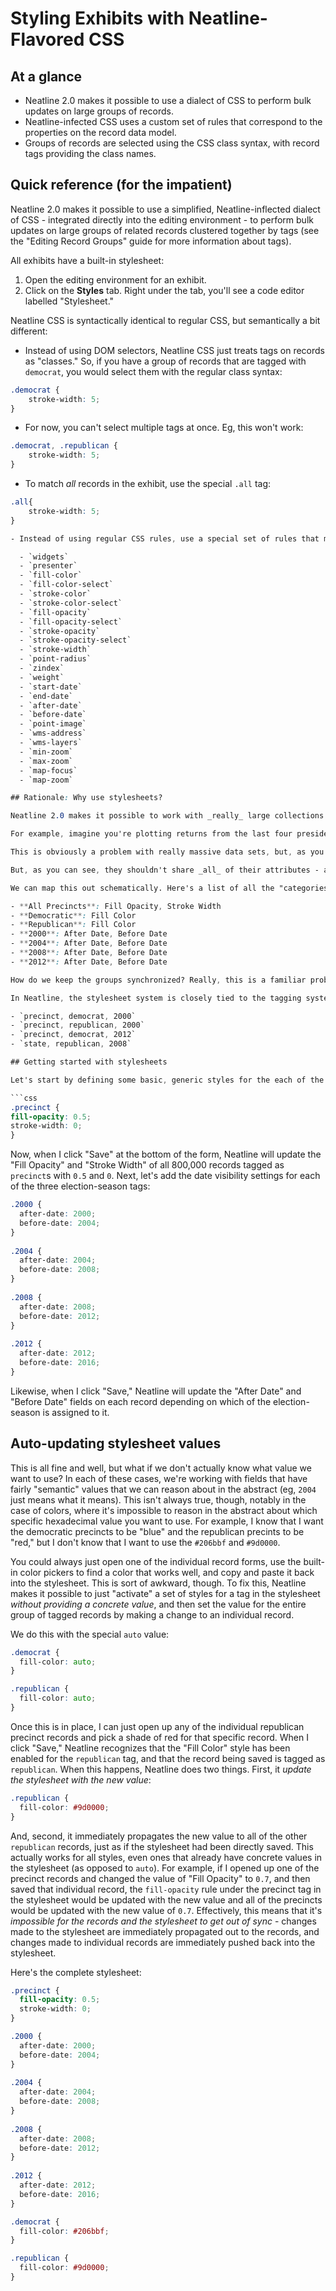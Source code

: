 # Styling Exhibits with Neatline-Flavored CSS

## At a glance

  - Neatline 2.0 makes it possible to use a dialect of CSS to perform bulk updates on large groups of records. 
  - Neatline-infected CSS uses a custom set of rules that correspond to the properties on the record data model.
  - Groups of records are selected using the CSS class syntax, with record tags providing the class names.

## Quick reference (for the impatient)

Neatline 2.0 makes it possible to use a simplified, Neatline-inflected dialect of CSS - integrated directly into the editing environment - to perform bulk updates on large groups of related records clustered together by tags (see the "Editing Record Groups" guide for more information about tags).

All exhibits have a built-in stylesheet:

  1. Open the editing environment for an exhibit.
  2. Click on the **Styles** tab. Right under the tab, you'll see a code editor labelled "Stylesheet."

Neatline CSS is syntactically identical to regular CSS, but semantically a bit different:

  - Instead of using DOM selectors, Neatline CSS just treats tags on records as "classes." So, if you have a group of records that are tagged with `democrat`, you would select them with the regular class syntax:

  ```css
  .democrat {
      stroke-width: 5;
  }
  ```

  - For now, you can't select multiple tags at once. Eg, this won't work:

  ```css
  .democrat, .republican {
      stroke-width: 5;
  }
  ```

  - To match _all_ records in the exhibit, use the special `.all` tag:

  ```css
  .all{
      stroke-width: 5;
  }

  - Instead of using regular CSS rules, use a special set of rules that map onto properties in the Neatline data model (and, by extension, to the fields in the "Style" tab in the record edit form):

    - `widgets`
    - `presenter`
    - `fill-color`
    - `fill-color-select`
    - `stroke-color`
    - `stroke-color-select`
    - `fill-opacity`
    - `fill-opacity-select`
    - `stroke-opacity`
    - `stroke-opacity-select`
    - `stroke-width`
    - `point-radius`
    - `zindex`
    - `weight`
    - `start-date`
    - `end-date`
    - `after-date`
    - `before-date`
    - `point-image`
    - `wms-address`
    - `wms-layers`
    - `min-zoom`
    - `max-zoom`
    - `map-focus`
    - `map-zoom`

## Rationale: Why use stylesheets?

Neatline 2.0 makes it possible to work with _really_ large collections of records - as many as about 1,000,000 in a single exhibit. That level of scalability is liberating, but it also introduces some interesting new content management challenges. If the map can _display_ that many records, there also need to be new tools that make it possible to effectively update and maintain content at that scale.

For example, imagine you're plotting returns from the last four presidental election. You import a big collection of about 800,000 records, 200,000 for each of the four elections. Each record represents an individual precinct somewhere in the country with a dot on the map, scaled according to how many votes were cast at the location and shared red or blue depending on which party won more votes. Once the data is loaded into Neatline, you realize that you want to change the shade of blue used to represent the democratic precincts. How do you do that, short of manually making the change on all **~400,000** democratic records?

This is obviously a problem with really massive data sets, but, as you work with Neatline, you'll find that this type of problem rears its head surprisingly quickly, even with quite small exhibits in the 50- to 100-record range. The essence of the problem is this - records are almost never "unique snowflakes" in the exhibit. They almost always exist as part of some kind of general taxonomy or grouping in the exhibit - `democratic`, `2012`, `northeast`, etc. And, in almost every case, those groupings should share some common attributes. All democratic records should be the same shade of blue; all precincts from 2004 should be visible on the map during the same range of dates; all precinct records should have the same basic opacity settings; ad infinitum.

But, as you can see, they shouldn't share _all_ of their attributes - all 2004 precincts should share the same range of dates (the "After Date" and "Before Date" fields), but they most definitely should _not_ share the "Fill Color" field, since that would clobber out the all-important distinction between the blue democratic records and the red republican precincts. In other words, _different groups of records need to share different sets of attributes_.

We can map this out schematically. Here's a list of all the "categories" in the exhibit, and the fields that should be shared for each of the categories:

- **All Precincts**: Fill Opacity, Stroke Width
- **Democratic**: Fill Color
- **Republican**: Fill Color
- **2000**: After Date, Before Date
- **2004**: After Date, Before Date
- **2008**: After Date, Before Date 
- **2012**: After Date, Before Date

How do we keep the groups synchronized? Really, this is a familiar problem - it's almost exactly the same task as styling web pages with [CSS][css] (Cascading Style Sheets), a simple styling language that makes it possible to "select" specific parts of a page and apply a set of rules to those elements. In Neatline 2.0, it's possible to use a simplified dialect of CSS - integrated directly into the editing environment - to model these kinds of relationships among records and keep them in sync.

In Neatline, the stylesheet system is closely tied to the tagging system. Tags are just comma-delimited lists of identifiers that can be added to each individual record under the "Style" tab in the record edit form. In this example, individual records in the collection might have tag strings that look like this:

  - `precinct, democrat, 2000`
  - `precinct, republican, 2000`
  - `precinct, democrat, 2012`
  - `state, republican, 2008`

## Getting started with stylesheets

Let's start by defining some basic, generic styles for the each of the precincts, which are all represented as dots on the map:

```css
.precinct {
  fill-opacity: 0.5;
  stroke-width: 0;
}
```

Now, when I click "Save" at the bottom of the form, Neatline will update the "Fill Opacity" and "Stroke Width" of all 800,000 records tagged as `precinct`s with `0.5` and `0`. Next, let's add the date visibility settings for each of the three election-season tags:

```css
.2000 {
  after-date: 2000;
  before-date: 2004;
}
 
.2004 {
  after-date: 2004;
  before-date: 2008;
}
 
.2008 {
  after-date: 2008;
  before-date: 2012;
}
 
.2012 {
  after-date: 2012;
  before-date: 2016;
}
```

Likewise, when I click "Save," Neatline will update the "After Date" and "Before Date" fields on each record depending on which of the election-season is assigned to it.

## Auto-updating stylesheet values

This is all fine and well, but what if we don't actually know what value we want to use? In each of these cases, we're working with fields that have fairly "semantic" values that we can reason about in the abstract (eg, `2004` just means what it means). This isn't always true, though, notably in the case of colors, where it's impossible to reason in the abstract about which specific hexadecimal value you want to use. For example, I know that I want the democratic precincts to be "blue" and the republican precints to be "red," but I don't know that I want to use the `#206bbf` and `#9d0000`.

You could always just open one of the individual record forms, use the built-in color pickers to find a color that works well, and copy and paste it back into the stylesheet. This is sort of awkward, though. To fix this, Neatline makes it possible to just "activate" a set of styles for a tag in the stylesheet _without providing a concrete value_, and then set the value for the entire group of tagged records by making a change to an individual record.

We do this with the special `auto` value:

```css
.democrat {
  fill-color: auto;
}

.republican {
  fill-color: auto;
}
```

Once this is in place, I can just open up any of the individual republican precinct records and pick a shade of red for that specific record. When I click "Save," Neatline recognizes that the "Fill Color" style has been enabled for the `republican` tag, and that the record being saved is tagged as `republican`. When this happens, Neatline does two things. First, it _update the stylesheet with the new value_:

```css
.republican {
  fill-color: #9d0000;
}
```

And, second, it immediately propagates the new value to all of the other `republican` records, just as if the stylesheet had been directly saved. This actually works for all styles, even ones that already have concrete values in the stylesheet (as opposed to `auto`). For example, if I opened up one of the precinct records and changed the value of "Fill Opacity" to `0.7`, and then saved that individual record, the `fill-opacity` rule under the precinct tag in the stylesheet would be updated with the new value and all of the precincts would be updated with the new value of `0.7`. Effectively, this means that it's _impossible for the records and the stylesheet to get out of sync_ - changes made to the stylesheet are immediately propagated out to the records, and changes made to individual records are immediately pushed back into the stylesheet.

Here's the complete stylesheet:

```css
.precinct {
  fill-opacity: 0.5;
  stroke-width: 0;
}

.2000 {
  after-date: 2000;
  before-date: 2004;
}
 
.2004 {
  after-date: 2004;
  before-date: 2008;
}
 
.2008 {
  after-date: 2008;
  before-date: 2012;
}
 
.2012 {
  after-date: 2012;
  before-date: 2016;
}

.democrat {
  fill-color: #206bbf;
}

.republican {
  fill-color: #9d0000;
}
```


[css]: https://en.wikipedia.org/wiki/Cascading_Style_Sheets
